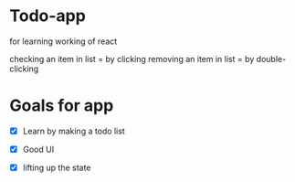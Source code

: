 # Todo-app
for learning working of react

checking an item in list = by clicking
removing an item in list = by double-clicking


# Goals for app 

 - [x] Learn by making a todo list
 - [x] Good UI
 - [x] lifting up the state

